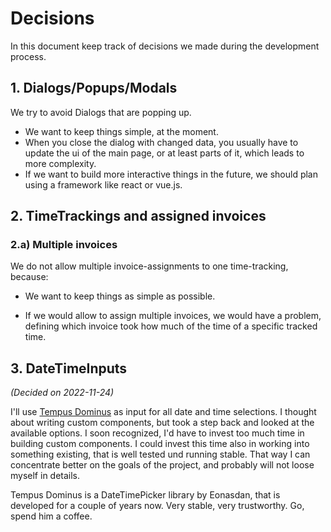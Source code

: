 # Decisions

In this document keep track of decisions we made during the development process.

## 1. Dialogs/Popups/Modals

We try to avoid Dialogs that are popping up.

* We want to keep things simple, at the moment.
* When you close the dialog with changed data, you usually have to update the ui of the main page, or at least parts of it, which leads to more complexity.
* If we want to build more interactive things in the future, we should plan using a framework like react or vue.js.

## 2. TimeTrackings and assigned invoices

### 2.a) Multiple invoices

We do not allow multiple invoice-assignments to one time-tracking, because:

* We want to keep things as simple as possible.

* If we would allow to assign multiple invoices, we would have a problem, defining which invoice took how much of the time of a specific tracked time.

## 3. DateTimeInputs 

*(Decided on 2022-11-24)*

I'll use [Tempus Dominus](https://getdatepicker.com/) as input for all date and time selections.
I thought about writing custom components, but took a step back and looked at the available options.
I soon recognized, I'd have to invest too much time in building custom components. I could invest this time also
in working into something existing, that is well tested und running stable.
That way I can concentrate better on the goals of the project, and probably will not loose myself in details.

Tempus Dominus is a DateTimePicker library by Eonasdan, that is developed for a couple of years now.
Very stable, very trustworthy. Go, spend him a coffee.
